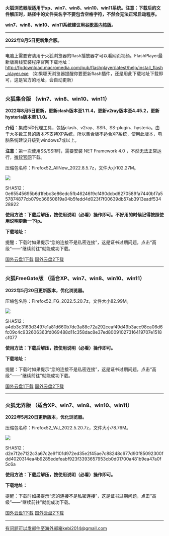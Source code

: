 **火狐浏览器版适用于xp、win7、win8、win10、win11系统。注意：下载后的文件解压时，路径中的文件夹名字不要包含空格字符，不然会无法正常启动程序。**

**win7、win8、win10、win11系统建议用[谷歌高内核版](https://github.com/Alvin9999/new-pac/wiki/%E9%AB%98%E5%86%85%E6%A0%B8%E7%89%88)。**

***

**2022年8月5日更新集合版。**

***

电脑上需要安装用于火狐浏览器的flash播放器才可以看网页视频。FlashPlayer最新版离线安装程序官网下载地址：
http://fpdownload.macromedia.com/pub/flashplayer/latest/help/install_flash_player.exe （如果哪天浏览器提醒你要更新flash插件，还是用此下载地址下载即可，这是官方的地址，会自动更新）

***

### 火狐集合版 （win7、win8、win10、win11）

**2022年8月5日更新，更新clash版本至1.11.4，更新v2ray版本至4.45.2，更新hysteria版本至1.1.0。**

**介绍**：集成5种代理工具，包括clash、v2ray、SSR、SS-plugin、hysteria。由于大多数工具的版本不支持XP系统，所以集合版不适合XP系统，使用此版本，电脑系统建议升级到windows7或以上。

**注意**：第一次使用SS/SSR时，需要安装 NET Framework 4.0 ，不然无法正常运行，[微软官网](https://www.microsoft.com/zh-cn/download/details.aspx?id=17718)下载。

压缩包名称：Firefox52_AllNew_2022.8.5.7z，文件大小102.27M。

![](https://fastly.jsdelivr.net/gh/Alvin9999/pac2/softimag/firefox0528.png)

SHA512：0e65545695b6d1febc3e86edc5fb46246f9cf490dcbd6270589fa7440bf7a557874877cb079c36650819a04b5fedd4d023f7f00639db57ab3913eadf53428922

**使用方法：下载后解压，按使用说明（必看）操作即可。不好用的时候记得按照使用说明更新一下ip。**

**下载地址：**

提醒：下载时如果提示“您的连接不是私密连接”，这是证书过期问题，点击“高级”——“继续前往”就能成功下载。

[国外云盘1下载](https://tr601.free4444.xyz/Firefox52_AllNew_2022.8.5.7z) 
[国外云盘2下载](https://tr201.free4444.xyz/Firefox52_AllNew_2022.8.5.7z) 


***

### 火狐FreeGate版 （适合XP、win7、win8、win10、win11）

**2022年5月20日更新版本，优化浏览器。**

压缩包名称：Firefox52_FG_2022.5.20.7z，文件大小82.99M。

![](https://fastly.jsdelivr.net/gh/Alvin9999/pac2/softimag/firefox11282.PNG)

SHA512：a4db3c3163d3497e1a81d660b7de3a88c72a292ceaf49d49b3acc98ca06d6fc09c4c932606363fd069488d11c358dac8e37ed80091027316419707e1518cf077

**使用方法：下载后解压，按使用说明（必看）操作即可。**

**下载地址：**

提醒：下载时如果提示“您的连接不是私密连接”，这是证书过期问题，点击“高级”——“继续前往”就能成功下载。

[国外云盘1下载](https://tr601.free4444.xyz/Firefox52_FG_2022.5.20.7z) 
[国外云盘2下载](https://tr201.free4444.xyz/Firefox52_FG_2022.5.20.7z) 


***

### 火狐无界版 （适合XP、win7、win8、win10、win11）

**2022年5月20日更新版本，优化浏览器。**

压缩包名称：Firefox52_WJ_2022.5.20.7z，文件大小78.76M。

![](https://fastly.jsdelivr.net/gh/Alvin9999/pac2/softimag/firefox11283.PNG)

SHA512：d2e7f2e7122c3a67c2e9f101d972ed35e2f45ae7c88248c677d90f85092300fdd4020314ea4b9285edefeabf923f3393657953cb0d01700a481b9ea47a0f5c6a

**使用方法：下载后解压，按使用说明（必看）操作即可。**

**下载地址：**

提醒：下载时如果提示“您的连接不是私密连接”，这是证书过期问题，点击“高级”——“继续前往”就能成功下载。

[国外云盘1下载](https://tr601.free4444.xyz/Firefox52_WJ_2022.5.20.7z) 
[国外云盘2下载](https://tr201.free4444.xyz/Firefox52_WJ_2022.5.20.7z) 

***

有问题可以发邮件至海外邮箱kebi2014@gmail.com